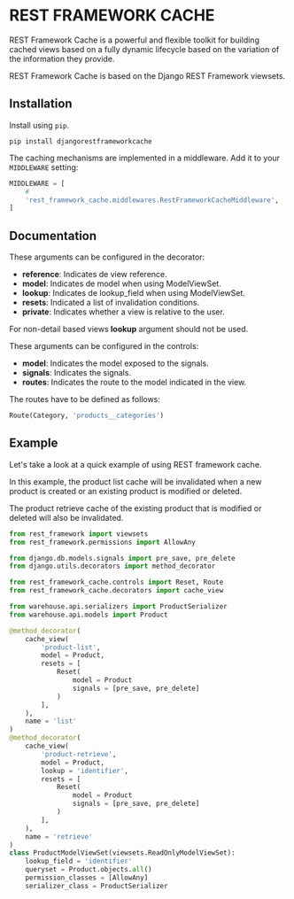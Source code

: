 # REST FRAMEWORK CACHE

REST Framework Cache is a powerful and flexible toolkit for building cached 
views based on a fully dynamic lifecycle based on the variation of the 
information they provide.

REST Framework Cache is based on the Django REST Framework viewsets.

## Installation

Install using `pip`.

    pip install djangorestframeworkcache

The caching mechanisms are implemented in a middleware. Add it to your `MIDDLEWARE` setting:
```python
MIDDLEWARE = [
    #
    'rest_framework_cache.middlewares.RestFrameworkCacheMiddleware',
]
```
## Documentation

These arguments can be configured in the decorator:

* __reference__: Indicates de view reference.
* __model__: Indicates de model when using ModelViewSet.
* __lookup__: Indicates de lookup_field when using ModelViewSet.
* __resets__: Indicated a list of invalidation conditions.
* __private__: Indicates whether a view is relative to the user.

For non-detail based views __lookup__ argument should not be used.

These arguments can be configured in the controls:

* __model__: Indicates the model exposed to the signals.
* __signals__: Indicates the signals.
* __routes__: Indicates the route to the model indicated in the view.

The routes have to be defined as follows:
```python
Route(Category, 'products__categories')
```
## Example

Let's take a look at a quick example of using REST framework cache.

In this example, the product list cache will be invalidated when a new 
product is created or an existing product is modified or deleted.

The product retrieve cache of the existing product that is modified or deleted 
will also be invalidated.
```python
from rest_framework import viewsets
from rest_framework.permissions import AllowAny

from django.db.models.signals import pre_save, pre_delete
from django.utils.decorators import method_decorator

from rest_framework_cache.controls import Reset, Route
from rest_framework_cache.decorators import cache_view

from warehouse.api.serializers import ProductSerializer
from warehouse.api.models import Product

@method_decorator(
    cache_view(
        'product-list',
        model = Product,
        resets = [
            Reset(
                model = Product
                signals = [pre_save, pre_delete]
            )
        ],
    ),
    name = 'list'
)
@method_decorator(
    cache_view(
        'product-retrieve',
        model = Product,
        lookup = 'identifier',
        resets = [
            Reset(
                model = Product
                signals = [pre_save, pre_delete]
            )
        ],
    ),
    name = 'retrieve'
)
class ProductModelViewSet(viewsets.ReadOnlyModelViewSet):
    lookup_field = 'identifier'
    queryset = Product.objects.all()
    permission_classes = [AllowAny]
    serializer_class = ProductSerializer
```